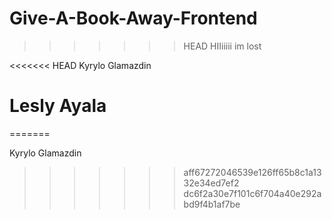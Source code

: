 # Give-A-Book-Away-Frontend
>>>>>>> HEAD
HIIiiiii im lost 

<<<<<<< HEAD
Kyrylo Glamazdin

Lesly Ayala
=======
=======

Kyrylo Glamazdin
>>>>>>> aff67272046539e126ff65b8c1a1332e34ed7ef2
>>>>>>> dc6f2a30e7f101c6f704a40e292abd9f4b1af7be
